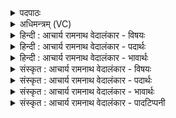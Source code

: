 <details><summary>पदपाठः</summary>

पा꣡ति꣢꣯। अ꣣ग्निः꣢। वि꣣पः꣢। अ꣡ग्र꣢꣯म्। प꣣द꣢म्। वेः। पा꣡ति꣢꣯। य꣣ह्वः꣢। च꣡र꣢꣯णम्। सू꣡र्य꣢꣯स्य। पा꣡ति꣢꣯। ना꣡भा꣢꣯। स꣣प्त꣡शी꣢र्षाणम्। स꣣प्त꣢। शी꣣र्षाणम्। अग्निः꣢। पा꣡ति꣢꣯। दे꣣वा꣡ना꣢म्। उ꣣पमा꣡द꣢म्। उ꣣प। मा꣡द꣢꣯म्। ऋ꣣ष्वः꣢। ६१४।
</details>

<details><summary>अधिमन्त्रम् (VC)</summary>

- अग्निः
- विश्वामित्रो गाथिनः
- त्रिष्टुप्
- धैवतः
- आरण्यं काण्डम्
</details>

<details><summary>हिन्दी : आचार्य रामनाथ वेदालंकार - विषयः</summary>

अगले मन्त्र में परमेश्वर की महिमा का वर्णन है।
</details>

<details><summary>हिन्दी : आचार्य रामनाथ वेदालंकार - पदार्थः</summary>

पदार्थान्वयभाषाः -  (विपः) मेधावी (अग्निः) अग्रनायक जगदीश्वर (वेः) पक्षी की अथवा वेगवान् पवन की (अग्रम्) अग्रगामी (पदम्) उड़ान की (पाति) रक्षा करता है। (यह्वः) वही महान् जगदीश्वर (सूर्यस्य) सूर्य के (चरणम्) संवत्सरचक्रप्रवर्तन आदि व्यापार की (पाति) रक्षा करता है। (अग्निः) वही अग्रगन्ता जगदीश्वर (नाभा) केन्द्रभूत हृदय अथवा मस्तिष्क में (सप्तशीर्षाणम्) मन, बुद्धि तथा पञ्च ज्ञानेन्द्रिय रूप सात शीर्षस्थ प्राणों के स्वामी जीवात्मा की (पाति) रक्षा करता है। (ऋष्वः) वही दर्शनीय जगदीश्वर (देवानाम्) विद्वानों के (उपमादम्) यज्ञ की (पाति) रक्षा करता है ॥१३॥ इस मन्त्र में ‘पाति’ की अनेक बार आवृत्ति में लाटानुप्रास अलङ्कार है। पुनः-पुनः ‘पाति’ कहने से यह सूचित होता है कि इसी प्रकार अन्यों के भी कर्मों की जगदीश्वर रक्षा करता है। पूर्वार्ध में पठित भी ‘अग्निः’ पद को उत्तरार्ध में पुनः पठित करने से यह सूचित होता है कि उत्तरार्ध की अर्थयोजना पृथक् करनी है ॥१३॥
</details>

<details><summary>हिन्दी : आचार्य रामनाथ वेदालंकार - भावार्थः</summary>

भावार्थभाषाः -  जगदीश्वर ही सूर्य, वायु, पृथिवी, चन्द्र आदि के, जीवात्मा, मन, बुद्धि, प्राण, इन्द्रियों आदि के और सब विद्वान् लोगों के यज्ञमय व्यापार का रक्षक होता है ॥१३॥ इस दशति में प्रजापति, सोम, अग्नि, अपांनपात् एवं इन्द्र नामों से जगदीश्वर की महिमा का वर्णन होने से, तेज और यश की प्रार्थना होने से तथा दिव्य रात्रि का वर्णन होने से इस दशति के विषय की पूर्वदशति के विषय के साथ संगति है ॥ षष्ठ प्रपाठक में तृतीयार्ध की तृतीय दशति समाप्त ॥ षष्ठ अध्याय में तृतीय खण्ड समाप्त ॥
</details>

<details><summary>संस्कृत : आचार्य रामनाथ वेदालंकार - विषयः</summary>

अथ जगदीश्वरस्य महिमानं वर्णयति।
</details>

<details><summary>संस्कृत : आचार्य रामनाथ वेदालंकार - पदार्थः</summary>

पदार्थान्वयभाषाः -  (विपः२) मेधावी। विपः इति मेधाविनामसु पठितम्। निघं० ३।१५। (अग्निः) अग्रणीः। जगदीश्वरः (वेः) पक्षिणः, गन्तुः पवनस्य वा। विः इति शकुनिनाम, वेतेर्गतिकर्मणः। निरु० २।६। (अग्रम्) अग्रगन्तृ (पदम्) उड्डयनं गमनं वा। पद गतौ, दिवादिः। (पाति) रक्षति। (यह्वः) स एव महान् जगदीश्वरः। यह्वः इति महन्नाम। निघं० ३।३। यह्व इति महतो नामधेयम्, यातश्च हूतश्च भवति। निरु० ८।८। (सूर्यस्य) आदित्यस्य (चरणम्) संवत्सरचक्रप्रवर्तनादिव्यापारम् (पाति) रक्षति। (अग्निः) स एव अग्रणीः जगदीश्वरः (नाभा) नाभौ, केन्द्रभूते हृदये मस्तिष्के वा। नाभिशब्दात् ‘सुपां सुलुक्०। अ० ७।१।३९’ इति सप्तम्या आकारादेशः। (सप्तशीर्षाणम्३) सप्त शिरांसि शीर्षण्या प्राणाः मनोबुद्धिज्ञानेन्द्रियरूपाः यस्य तं जीवात्मानम्। अत्र ‘शीर्षंश्छन्दसि। अ० ६।१।६०’ इति शिरसः शीर्षन्नादेशः। (पाति) रक्षति। (ऋष्वः) स एव दर्शनीयः जगदीश्वरः। ऋषी गतौ तुदादिः, दर्शनार्थोऽप्ययं दृश्यते। तथा च निरुक्तम् ऋषिर्दर्शनात् २।१। इति। (देवानाम्) विदुषाम् (उपमादम्) यज्ञम्। उपेत्य माद्यन्ति हृष्यन्ति विद्वांसः अत्र इति उपमादो यज्ञः। (पाति) रक्षति ॥१३॥४ अत्र ‘पाति’ इत्यस्यासकृदावृत्तौ लाटानुप्रासोऽलङ्कारः। पुनः पुनः ‘पाति’ इति कथनाद् अन्येषामपि कर्माणि स पातीति सूच्यते। पूर्वार्द्धे पठितम् अग्निपदम् उत्तरार्द्धे पुनरावृत्तं सद् उत्तरार्द्धस्य पृथगर्थयोजनाद्योतकम् ॥१३॥
</details>

<details><summary>संस्कृत : आचार्य रामनाथ वेदालंकार - भावार्थः</summary>

भावार्थभाषाः -  जगदीश्वर एव सूर्यवायुपृथिवीचन्द्रादीनां, जीवात्ममनोबुद्धि प्राणे- न्द्रियादीनां, सर्वेषां विद्वज्जनानां च यज्ञमयस्य व्यापारस्य रक्षको जायते ॥१३॥ अत्र प्रजापतिसोमाग्न्यपांनपादिन्द्रनामभिर्जगदीश्वरमहिमवर्णनाद् वर्चोयशःप्रार्थनाद् दिव्यरात्रिवर्णनाच्चैतद्दशत्यर्थस्य पूर्वदशत्यर्थेन संगतिरस्तीति बोध्यम् ॥ इति षष्ठे प्रपाठके तृतीयार्धे तृतीया दशतिः ॥ इति षष्ठेऽध्याये तृतीयः खण्डः ॥
</details>

<details><summary>संस्कृत : आचार्य रामनाथ वेदालंकार - पादटिप्पनी</summary>

टिप्पणी:   १. ऋ० ३।५।५, ‘पात्यग्निर्विपो’ इत्यत्र ‘पाति प्रियं रिपो’ इति पाठः। २. सायणस्तु ऋग्वेदे ‘रिपः’ इति पाठात् ‘रिपः’ इत्यस्य च निघण्टौ पृथिवीनामसु दर्शनाद् ‘वेः गन्त्र्याः सर्वत्र व्याप्तायाः विपः रिपः भूम्याः अग्रं मुख्यं पदं स्थानं पाति रक्षति’ इत व्याचष्टे। ‘विविधं पातीति विपो मेधावी’, इति य० ७।१७ भाष्ये द०। ३. नाभौ अन्तरिक्षस्य मध्ये सप्तशीर्षाणं सप्तगणं मरुद्गणम् इति सा०। (नाभा) मध्ये वर्तमानेऽन्तरिक्षे (सप्तशीर्षाणम्) सप्तविधानि शिरांसि किरणा यस्मिंस्तम् (सूर्यमण्डलम्) इति ऋग्भाष्ये द०। ४. ऋग्भाष्ये दयानन्दर्षिर्मन्त्रमिमम् ‘हे विद्वन्, यथा वह्निर्गतिमतां पृथिव्यादीनां रक्षाप्रकाशनिमित्तेन रक्षको वर्तते तथा त्वं सर्वेषां रक्षको भवेः’ इत्यर्थे व्याख्यातवान्।
</details>